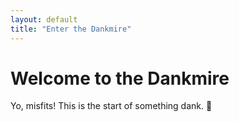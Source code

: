 ```yaml
---
layout: default
title: "Enter the Dankmire"
---
```

# Welcome to the Dankmire
Yo, misfits! This is the start of something dank. 🌱